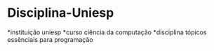 # Disciplina-Uniesp
*instituição uniesp
*curso ciência da computação
*disciplina tópicos essênciais para programação
